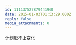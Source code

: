 ```yaml
---
id: 111137527879441960
date: 2015-01-03T01:53:29.000Z
reply: false
media_attachments: 0
---
```


计划赶不上变化

